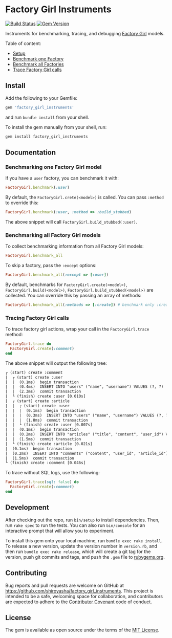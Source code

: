 # Factory Girl Instruments

[![Build Status](https://semaphoreci.com/api/v1/shiroyasha/factory_girl_instruments/branches/master/badge.svg)](https://semaphoreci.com/shiroyasha/factory_girl_instruments)
[![Gem Version](https://badge.fury.io/rb/factory_girl_instruments.svg)](https://badge.fury.io/rb/factory_girl_instruments)

Instruments for benchmarking, tracing, and debugging
[Factory Girl](https://github.com/thoughtbot/factory_girl) models.

Table of content:

- [Setup](#setup)
- [Benchmark one Factory](#benchmarking-one-factory-girl-model)
- [Benchmark all Factories](#benchmarking-all-factory-girl-models)
- [Trace Factory Girl calls](#tracing-factory-girl-calls)

## Install

Add the following to your Gemfile:

```ruby
gem 'factory_girl_instruments'
```

and run `bundle install` from your shell.

To install the gem manually from your shell, run:

``` ruby
gem install factory_girl_instruments
```

## Documentation

### Benchmarking one Factory Girl model

If you have a `user` factory, you can benchmark it with:

``` ruby
FactoryGirl.benchmark(:user)
```

By default, the `FactoryGirl.crete(<model>)` is called. You can pass `:method`
to override this:

``` ruby
FactoryGirl.benchmark(:user, :method => :build_stubbed)
```

The above snippet will call `FactoryGirl.build_stubbed(:user)`.

### Benchmarking all Factory Girl models

To collect benchmarking information from all Factory Girl models:

``` ruby
FactoryGirl.benchmark_all
```

To skip a factory, pass the `:except` options:

``` ruby
FactoryGirl.benchmark_all(:except => [:user])
```

By default, benchmarks for `FactoryGirl.create(<model>)`,
`FactoryGirl.build(<model>)`, `FactoryGirl.build_stubbed(<model>)` are
collected. You can override this by passing an array of methods:

``` ruby
FactoryGirl.benchmark_all(:methods => [:create]) # benchmark only :create
```

### Tracing Factory Girl calls

To trace factory girl actions, wrap your call in the `FactoryGirl.trace` method:

``` ruby
FactoryGirl.trace do
  FactoryGirl.create(:comment)
end
```

The above snippet will output the following tree:

``` txt
┌ (start) create :comment
|  ┌ (start) create :user
|  |  (0.1ms)  begin transaction
|  |  (0.4ms)  INSERT INTO "users" ("name", "username") VALUES (?, ?)  [["name", "Peter Parker"], ["username", "spiderman"]]
|  |  (2.3ms)  commit transaction
|  └ (finish) create :user [0.010s]
|  ┌ (start) create :article
|  |  ┌ (start) create :user
|  |  |  (0.1ms)  begin transaction
|  |  |  (0.3ms)  INSERT INTO "users" ("name", "username") VALUES (?, ?)  [["name", "Peter Parker"], ["username", "spiderman"]]
|  |  |  (1.8ms)  commit transaction
|  |  └ (finish) create :user [0.007s]
|  |  (0.1ms)  begin transaction
|  |  (0.2ms)  INSERT INTO "articles" ("title", "content", "user_id") VALUES (?, ?, ?)  [["title", "New Article"], ["content", "article content"], ["user_id", "121"]]
|  |  (1.5ms)  commit transaction
|  └ (finish) create :article [0.021s]
|  (0.1ms)  begin transaction
|  (0.2ms)  INSERT INTO "comments" ("content", "user_id", "article_id") VALUES (?, ?, ?)  [["content", "First!"], ["user_id", "120"], ["article_id", "61"]]
|  (1.5ms)  commit transaction
└ (finish) create :comment [0.046s]
```

To trace without SQL logs, use the following:

``` ruby
FactoryGirl.trace(sql: false) do
  FactoryGirl.create(:comment)
end
```

## Development

After checking out the repo, run `bin/setup` to install dependencies. Then,
run `rake spec` to run the tests. You can also run `bin/console` for an
interactive prompt that will allow you to experiment.

To install this gem onto your local machine, run `bundle exec rake install`.
To release a new version, update the version number in `version.rb`, and then
run `bundle exec rake release`, which will create a git tag for the version,
push git commits and tags, and push the `.gem` file
to [rubygems.org](https://rubygems.org).

## Contributing

Bug reports and pull requests are welcome on GitHub at
https://github.com/shiroyasha/factory_girl_instruments. This project is intended
to be a safe, welcoming space for collaboration, and contributors are expected
to adhere to the [Contributor Covenant](http://contributor-covenant.org) code
of conduct.

## License

The gem is available as open source under the terms of
the [MIT License](http://opensource.org/licenses/MIT).
